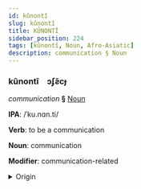 ```yaml
---
id: kûnontî
slug: kûnontî
title: KÛNONTÎ
sidebar_position: 224
tags: [kûnontî, Noun, Afro-Asiatic]
description: communication § Noun
---
```


### kûnontî&emsp;<span kind="abugida">ɔʄƨ̃cɟ</span>

*communication* **§** [Noun](../../tags/Noun)

**IPA**: /ˈku.nɑn.ti/

**Verb**: to be a communication

**Noun**: communication

**Modifier**: communication-related

<details>
    <summary>Origin</summary>
    Oromo quunnamtii <br/>
    <em>Afro-Asiatic Language Family</em>
</details>